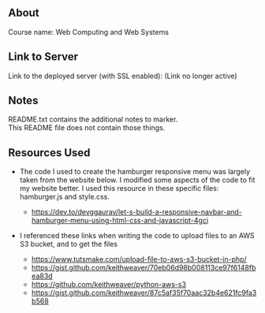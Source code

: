 ## About
Course name: Web Computing and Web Systems <br>

## Link to Server
Link to the deployed server (with SSL enabled):
(Link no longer active)

## Notes
README.txt contains the additional notes to marker.<br>
This README file does not contain those things.

## Resources Used
- The code I used to create the hamburger responsive menu was largely taken from the website below. I modified some
aspects of the code to fit my website better. I used this resource in these specific files: hamburger.js and style.css.
  - https://dev.to/devggaurav/let-s-build-a-responsive-navbar-and-hamburger-menu-using-html-css-and-javascript-4gci

- I referenced these links when writing the code to upload files to an AWS S3 bucket, and to get the files
  - https://www.tutsmake.com/upload-file-to-aws-s3-bucket-in-php/
  - https://gist.github.com/keithweaver/70eb06d98b008113ce97f6148fbea83d
  - https://github.com/keithweaver/python-aws-s3
  - https://gist.github.com/keithweaver/87c5af35f70aac32b4e621fc9fa3b568
